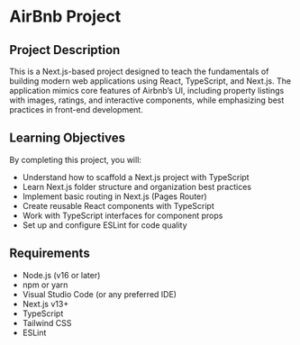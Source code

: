 # AirBnb Project

## Project Description
This is a Next.js-based project designed to teach the fundamentals of building modern web applications using React, TypeScript, and Next.js. The application mimics core features of Airbnb’s UI, including property listings with images, ratings, and interactive components, while emphasizing best practices in front-end development.

## Learning Objectives
By completing this project, you will:

- Understand how to scaffold a Next.js project with TypeScript
- Learn Next.js folder structure and organization best practices
- Implement basic routing in Next.js (Pages Router)
- Create reusable React components with TypeScript
- Work with TypeScript interfaces for component props
- Set up and configure ESLint for code quality

## Requirements
- Node.js (v16 or later)
- npm or yarn
- Visual Studio Code (or any preferred IDE)
- Next.js v13+
- TypeScript
- Tailwind CSS
- ESLint

